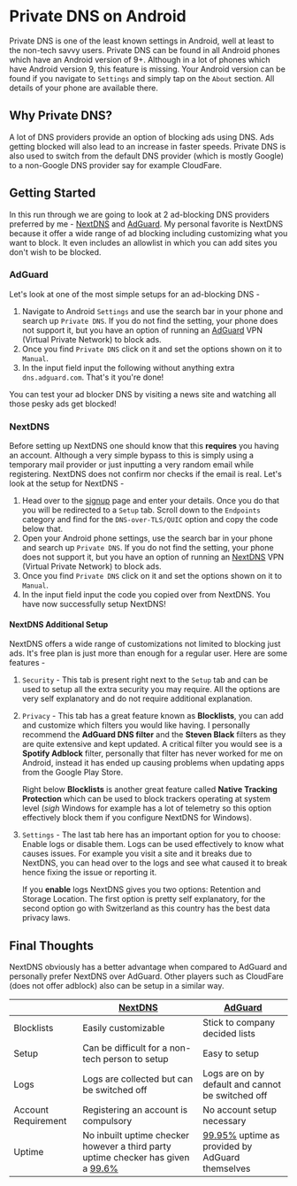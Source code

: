 # Private DNS on Android
Private DNS is one of the least known settings in Android, well at least to the non-tech savvy users. Private DNS can be found in all Android phones which have an Android version of 9+. Although in a lot of phones which have Android version 9, this feature is missing. Your Android version can be found if you navigate to `Settings` and simply tap on the `About` section. All details of your phone are available there.

## Why Private DNS?
A lot of DNS providers provide an option of blocking ads using DNS. Ads getting blocked will also lead to an increase in faster speeds. Private DNS is also used to switch from the default DNS provider (which is mostly Google) to a non-Google DNS provider say for example CloudFare.

## Getting Started
In this run through we are going to look at 2 ad-blocking DNS providers preferred by me - [NextDNS](https://nextdns.io/) and [AdGuard](https://adguard.com/en/adguard-dns/overview.html). My personal favorite is NextDNS because it offer a wide range of ad blocking including customizing what you want to block. It even includes an allowlist in which you can add sites you don't wish to be blocked.
### AdGuard
Let's look at one of the most simple setups for an ad-blocking DNS -

1. Navigate to Android `Settings` and use the search bar in your phone and search up `Private DNS`. If you do not find the setting, your phone does not support it, but you have an option of running an [AdGuard](https://adguard.com/en/adguard-android/overview.html) VPN (Virtual Private Network) to block ads.
2. Once you find `Private DNS` click on it and set the options shown on it to `Manual`.
3. In the input field input the following without anything extra `dns.adguard.com`. That's it you're done!

You can test your ad blocker DNS by visiting a news site and watching all those pesky ads get blocked!

### NextDNS
Before setting up NextDNS one should know that this **requires** you having an account. Although a very simple bypass to this is simply using a temporary mail provider or just inputting a very random email while registering. NextDNS does not confirm nor checks if the email is real.
Let's look at the setup for NextDNS - 

1. Head over to the [signup](https://my.nextdns.io/signup) page and enter your details. Once you do that you will be redirected to a `Setup` tab. Scroll down to the `Endpoints` category and find for the `DNS-over-TLS/QUIC` option and copy the code below that.
2. Open your Android phone settings, use the search bar in your phone and search up `Private DNS`. If you do not find the setting, your phone does not support it, but you have an option of running an [NextDNS](https://play.google.com/store/apps/details?id=io.nextdns.NextDNS) VPN (Virtual Private Network) to block ads.
3. Once you find `Private DNS` click on it and set the options shown on it to `Manual`.
4. In the input field input the code you copied over from NextDNS. You have now successfully setup NextDNS!

#### NextDNS Additional Setup
NextDNS offers a wide range of customizations not limited to blocking just ads. It's free plan is just more than enough for a regular user. 
Here are some features - 

1. `Security` - This tab is present right next to the `Setup` tab and can be used to setup all the extra security you may require. All the options are very self explanatory and do not require additional explanation.
2. `Privacy` - This tab has a great feature known as **Blocklists**, you can add and customize which filters you would like having. I personally recommend the **AdGuard DNS filter** and the **Steven Black** filters as they are quite extensive and kept updated. A critical filter you would see is a **Spotify Adblock** filter, personally that filter has never worked for me on Android, instead it has ended up causing problems when updating apps from the Google Play Store.
    
    Right below **Blocklists** is another great feature called **Native Tracking Protection** which can be used to block trackers operating at system level (*sigh* Windows for example has a lot of telemetry so this option effectively block them if you configure NextDNS for Windows).

    
3. `Settings` - The last tab here has an important option for you to choose: Enable logs or disable them. Logs can be used effectively to know what causes issues. For example you visit a site and it breaks due to NextDNS, you can head over to the logs and see what caused it to break hence fixing the issue or reporting it. 
   
    If you **enable** logs NextDNS gives you two options: Retention and Storage Location. The first option is pretty self explanatory, for the second option go with Switzerland as this country has the best data privacy laws.

## Final Thoughts
NextDNS obviously has a better advantage when compared to AdGuard and personally prefer NextDNS over AdGuard. Other players such as CloudFare (does not offer adblock) also can be setup in a similar way.

||[NextDNS](https://my.nextdns.io/)|[AdGuard](https://adguard.com/en/adguard-dns/overview.html)|
|----|----|----|
|Blocklists|Easily customizable|Stick to company decided lists|
|Setup|Can be difficult for a non-tech person to setup|Easy to setup|
|Logs|Logs are collected but can be switched off|Logs are on by default and cannot be switched off|
|Account Requirement|Registering an account is compulsory|No account setup necessary|
|Uptime|No inbuilt uptime checker however a third party uptime checker has given a [99.6%](https://www.dnsperf.com/dns-resolver/nextdns)|[99.95%](https://status.adguard.com/) uptime as provided by AdGuard themselves|


